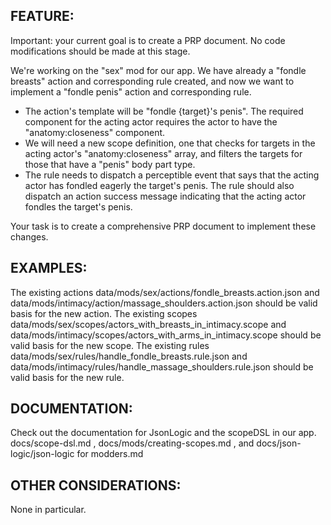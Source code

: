 ## FEATURE:

Important: your current goal is to create a PRP document. No code modifications should be made at this stage.

We're working on the "sex" mod for our app. We have already a "fondle breasts" action and corresponding rule created, and now we want to implement a "fondle penis" action and corresponding rule.

- The action's template will be "fondle {target}'s penis". The required component for the acting actor requires the actor to have the "anatomy:closeness" component.
- We will need a new scope definition, one that checks for targets in the acting actor's "anatomy:closeness" array, and filters the targets for those that have a "penis" body part type.
- The rule needs to dispatch a perceptible event that says that the acting actor has fondled eagerly the target's penis. The rule should also dispatch an action success message indicating that the acting actor fondles the target's penis. 

Your task is to create a comprehensive PRP document to implement these changes.

## EXAMPLES:

The existing actions data/mods/sex/actions/fondle_breasts.action.json and data/mods/intimacy/action/massage_shoulders.action.json should be valid basis for the new action.
The existing scopes data/mods/sex/scopes/actors_with_breasts_in_intimacy.scope and data/mods/intimacy/scopes/actors_with_arms_in_intimacy.scope should be valid basis for the new scope.
The existing rules data/mods/sex/rules/handle_fondle_breasts.rule.json and data/mods/intimacy/rules/handle_massage_shoulders.rule.json should be valid basis for the new rule.

## DOCUMENTATION:

Check out the documentation for JsonLogic and the scopeDSL in our app. docs/scope-dsl.md , docs/mods/creating-scopes.md , and docs/json-logic/json-logic for modders.md

## OTHER CONSIDERATIONS:

None in particular.